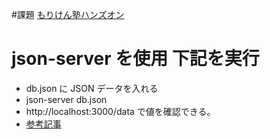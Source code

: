 #課題
[もりけん塾ハンズオン](https://github.com/sae-github/handsonFrontend/blob/master/work/markup/1.md#24)

# json-server を使用 下記を実行

-   db.json に JSON データを入れる
-   json-server db.json
-   http://localhost:3000/data で値を確認できる。
-   [参考記事](https://qiita.com/futoase/items/2859a60c8b240da70572)

